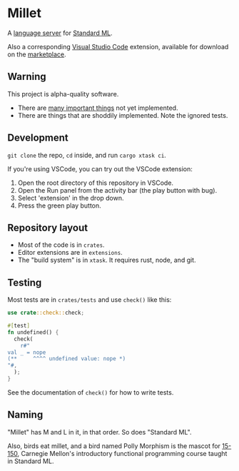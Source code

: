 # Millet

A [language server][lang-srv] for [Standard ML][sml].

Also a corresponding [Visual Studio Code][vscode] extension, available for download on the [marketplace][].

## Warning

This project is alpha-quality software.

- There are [many important things](doc/todo.md) not yet implemented.
- There are things that are shoddily implemented. Note the ignored tests.

## Development

`git clone` the repo, `cd` inside, and run `cargo xtask ci`.

If you're using VSCode, you can try out the VSCode extension:

1. Open the root directory of this repository in VSCode.
2. Open the Run panel from the activity bar (the play button with bug).
3. Select 'extension' in the drop down.
4. Press the green play button.

## Repository layout

- Most of the code is in `crates`.
- Editor extensions are in `extensions`.
- The "build system" is in `xtask`. It requires rust, node, and git.

## Testing

Most tests are in `crates/tests` and use `check()` like this:

```rs
use crate::check::check;

#[test]
fn undefined() {
  check(
    r#"
val _ = nope
(**     ^^^^ undefined value: nope *)
"#,
  );
}
```

See the documentation of `check()` for how to write tests.

## Naming

"Millet" has M and L in it, in that order. So does "Standard ML".

Also, birds eat millet, and a bird named Polly Morphism is the mascot for [15-150][cmu150], Carnegie Mellon's introductory functional programming course taught in Standard ML.

[cmu150]: http://www.cs.cmu.edu/~15150/
[lang-srv]: https://microsoft.github.io/language-server-protocol/
[marketplace]: https://marketplace.visualstudio.com/items?itemName=azdavis.millet
[node]: https://nodejs.org/en/
[rustup]: https://rustup.rs
[sml]: https://smlfamily.github.io
[vscode]: https://code.visualstudio.com
